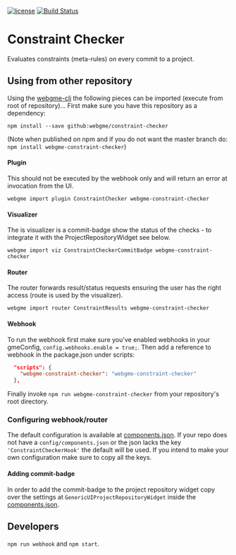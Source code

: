 [![license](https://img.shields.io/github/license/mashape/apistatus.svg?maxAge=2592000)](https://opensource.org/licenses/MIT)
[![Build Status](https://travis-ci.org/webgme/webgme.svg?branch=master)](https://travis-ci.org/webgme/webgme)

# Constraint Checker
Evaluates constraints (meta-rules) on every commit to a project.

## Using from other repository
Using the [webgme-cli](https://github.com/webgme/webgme-cli) the following pieces can be imported (execute from root of repository)...
First make sure you have this repository as a dependency:

```
npm install --save github:webgme/constraint-checker
```

(Note when published on npm and if you do not want the master branch do: `npm install webgme-constraint-checker`)

#### Plugin
This should not be executed by the webhook only and will return an error at invocation from the UI.
```
webgme import plugin ConstraintChecker webgme-constraint-checker
```
#### Visualizer
The is visualizer is a commit-badge show the status of the checks - to integrate it with the ProjectRepositoryWidget see below.
```
webgme import viz ConstraintCheckerCommitBadge webgme-constraint-checker
```
#### Router
The router forwards result/status requests ensuring the user has the right access (route is used by the visualizer).
```
webgme import router ConstraintResults webgme-constraint-checker
```
#### Webhook
To run the webhook first make sure you've enabled webhooks in your gmeConfig, `config.webhooks.enable = true;`. Then add a reference to webhook in the package.json under scripts:
```json
  "scripts": {
    "webgme-constraint-checker": "webgme-constraint-checker"
  },
```

Finally invoke `npm run webgme-constraint-checker` from your repository's root directory.


### Configuring webhook/router
The default configuration is available at [components.json](config/components.json). If your repo does not have a `config/components.json` or the json lacks the key `'ConstraintCheckerHook'` the default will be used.
If you intend to make your own configuration make sure to copy all the keys.

#### Adding commit-badge
In order to add the commit-badge to the project repository widget copy over the settings at `GenericUIProjectRepositoryWidget` inside the [components.json](config/components.json).


## Developers
`npm run webhook` and `npm start`.


